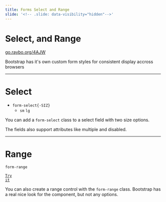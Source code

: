 ```yaml
---
title: Forms Select and Range
slide: '<!-- .slide: data-visibility="hidden"-->'
---
```


<!-- .slide: data-state="layout-title" class="bg-dark"-->

# Select, and Range

<div class="slide-link"><a href="https://go.raybo.org/4AJW"><i class="fab fa-slideshare"></i> go.raybo.org/4AJW</a></div>

> >

Bootstrap has it's own custom form styles for consistent display accross browsers

---

<!-- .slide: data-state="layout-code-list" -->

# Select

- `form-select{-SIZ}`
  - `sm` `lg`

> >

You can add a `form-select` class to a select field with two size options.

The fields also support attributes like multiple and disabled.

---

<!-- .slide: data-state="layout-code-list" -->

# Range

`form-range`

<a href="https://codepen.io/planetoftheweb/pen/poRQLXZ?editors=1000" target="_blank"><code class="code-royal">Try it</code></a>

> >

You can also create a range control with the `form-range` class. Bootstrap has a real nice look for the component, but not any options.

